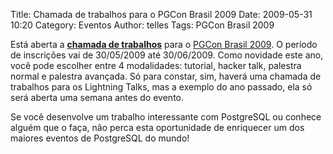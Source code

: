 Title: Chamada de trabalhos para o PGCon Brasil 2009
Date: 2009-05-31 10:20
Category: Eventos
Author: telles
Tags: PGCon Brasil 2009

Está aberta a [**chamada de trabalhos**](http://pgcon.postgresql.org.br/2009/chamadas.php) para o [PGCon Brasil 2009](http://pgcon.postgresql.org.br/). O
período de inscrições vai de 30/05/2009 até 30/06/2009. Como novidade
este ano, você pode escolher entre 4 modalidades: tutorial, hacker
talk, palestra normal e palestra avançada. Só para constar, sim,
haverá uma chamada de trabalhos para os Lightning Talks, mas a exemplo
do ano passado, ela só será aberta uma semana antes do evento.

Se você desenvolve um trabalho interessante com PostgreSQL ou conhece
alguém que o faça, não perca esta oportunidade de enriquecer um dos
maiores eventos de PostgreSQL do mundo!
